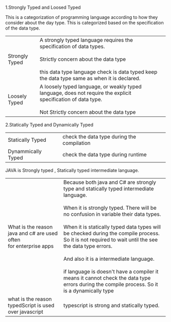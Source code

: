 1.Strongly Typed and Loosed Typed

This is a categorization of programming language according to how they consider about the day type. This is categorized based on the specification of the data type.

|  |  |
| ---- | ---- |
| Strongly Typed | A strongly typed language requires the specification of data types.<br><br>Strictly concern about the data type<br><br>this data type language check is data typed keep the data type same as when it is declared.<br> |
| Loosely Typed | A loosely typed language, or weakly typed language, does not require the explicit specification of data type.<br><br>Not  Strictly concern about the data type |

2.Statically Typed and Dynamically Typed

|  |  |
| ---- | ---- |
| Statically Typed | check the data type during the compilation |
| Dynammically Typed | check the data type during runtime |
JAVA  is Strongly typed , Statically typed intermediate language.

|                                                                       |                                                                                                                                                                                                                                                                                                                                                                                                                                                                                                                                                    |
| --------------------------------------------------------------------- | -------------------------------------------------------------------------------------------------------------------------------------------------------------------------------------------------------------------------------------------------------------------------------------------------------------------------------------------------------------------------------------------------------------------------------------------------------------------------------------------------------------------------------------------------- |
| What is the reason java and c# are used often <br>for enterprise apps | Because  both java and C# are strongly type and statically typed intermediate language. <br><br>When it is strongly typed. There will be no confusion in variable their data types.<br><br>When it is statically typed data types will be checked during the compile process. So it is not required to wait until the see the data type errors.<br><br>And also it is a intermediate language.<br><br>if language is doesn't have a compiler it means it cannot check the data type errors during the compile process. So it is a dynamically type |
| what is the reason typedScript is used over javascript                | typescript is strong and statically typed.                                                                                                                                                                                                                                                                                                                                                                                                                                                                                                         |
